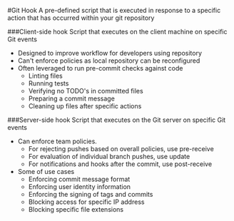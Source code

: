 #Git Hook
A pre-defined script that is executed in response to a specific action that has occurred within your git repository

###Client-side hook
Script that executes on the client machine on specific Git events
* Designed to improve workflow for developers using repository
* Can't enforce policies as local repository can be reconfigured 
* Often leveraged to run pre-commit checks against code
    * Linting files
    * Running tests
    * Verifying no TODO's in committed files
    * Preparing a commit message
    * Cleaning up files after specific actions


###Server-side hook
Script that executes on the Git server on specific Git events
* Can enforce team policies.
    * For rejecting pushes based on overall policies, use pre-receive 
    * For evaluation of individual branch pushes, use update
    * For notifications and hooks after the commit, use post-receive
* Some of use cases
    * Enforcing commit message format
    * Enforcing user identity information
    * Enforcing the signing of tags and commits
    * Blocking access for specific IP address
    * Blocking specific file extensions